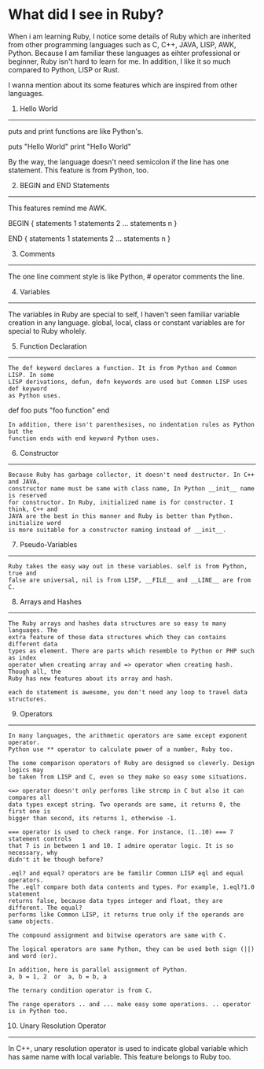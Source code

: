 What did I see in Ruby?
======================

 When i am learning Ruby, I notice some details of Ruby which are inherited from
other programming languages such as C, C++, JAVA, LISP, AWK, Python. Because I am
familiar these languages as eihter professional or beginner, Ruby isn't hard to
learn for me. In addition, I like it so much compared to Python, LISP or Rust.

 I wanna mention about its some features which are inspired from other languages.

 1. Hello World
 --------------
  puts and print functions are like Python's.
  
  puts "Hello World"
  print "Hello World"

  By the way, the language doesn't need semicolon if the line has one statement.
  This feature is from Python, too.

 2. BEGIN and END Statements
 ---------------------------
  This features remind me AWK.

  BEGIN {
    statements 1
    statements 2
		...
    statements n
  }

  END {
    statements 1
    statements 2
		...
    statements n
  }

 3. Comments
 -----------
  The one line comment style is like Python, # operator comments the line.
 
 4. Variables
 ------------
  The variables in Ruby are special to self, I haven't seen familiar variable
	creation in any language. global, local, class or constant variables are for
  special to Ruby wholely.

 5. Function Declaration
 -----------------------
	The def keyword declares a function. It is from Python and Common LISP. In some
	LISP derivations, defun, defn keywords are used but Common LISP uses def keyword
	as Python uses.

  def foo
 		 puts "foo function"
  end

	In addition, there isn't parenthesises, no indentation rules as Python but the
	function ends with end keyword Python uses.

 6. Constructor
 --------------
	Because Ruby has garbage collector, it doesn't need destructor. In C++ and JAVA,
	constructor name must be same with class name, In Python __init__ name is reserved
	for constructor. In Ruby, initialized name is for constructor. I think, C++ and 
	JAVA are the best in this manner and Ruby is better than Python. initialize word
	is more suitable for a constructor naming instead of __init__.
	  
 7. Pseudo-Variables
 -------------------
	Ruby takes the easy way out in these variables. self is from Python, true and 
	false are universal, nil is from LISP, __FILE__ and __LINE__ are from C.

 8. Arrays and Hashes
 --------------------
	The Ruby arrays and hashes data structures are so easy to many languages. The
	extra feature of these data structures which they can contains different data
	types as element. There are parts which resemble to Python or PHP such as index
	operator when creating array and => operator when creating hash. Though all, the
	Ruby has new features about its array and hash.

	each do statement is awesome, you don't need any loop to travel data structures.

 9. Operators
 ------------
	In many languages, the arithmetic operators are same except exponent operator.
	Python use ** operator to calculate power of a number, Ruby too.

	The some comparison operators of Ruby are designed so cleverly. Design logics may
	be taken from LISP and C, even so they make so easy some situations.

	<=> operator doesn't only performs like strcmp in C but also it can compares all
	data types except string. Two operands are same, it returns 0, the first one is
	bigger than second, its returns 1, otherwise -1.

	=== operator is used to check range. For instance, (1..10) === 7 statement controls
	that 7 is in between 1 and 10. I admire operator logic. It is so necessary, why
	didn't it be though before?

	.eql? and equal? operators are be familir Common LISP eql and equal operators. 
	The .eql? compare both data contents and types. For example, 1.eql?1.0 statement
	returns false, because data types integer and float, they are different. The equal?
	performs like Common LISP, it returns true only if the operands are same objects.

	The compound assignment and bitwise operators are same with C.

	The logical operators are same Python, they can be used both sign (||) and word (or).

	In addition, here is parallel assignment of Python.
	a, b = 1, 2  or  a, b = b, a

	The ternary condition operator is from C.

	The range operators .. and ... make easy some operations. .. operator is in Python too.

 10. Unary Resolution Operator
 -----------------------------
  In C++, unary resolution operator is used to indicate global variable which has same name with
  local variable. This feature belongs to Ruby too.